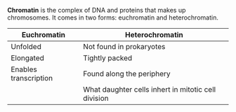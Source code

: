 **Chromatin** is the complex of DNA and proteins that makes up chromosomes. It comes in two forms: euchromatin and heterochromatin.

|Euchromatin|Heterochromatin|
|-----------|---------------|
|Unfolded|Not found in prokaryotes|
|Elongated|Tightly packed|
|Enables transcription|Found along the periphery|
||What daughter cells inhert in mitotic cell division|